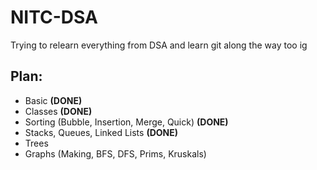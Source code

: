 # NITC-DSA
Trying to relearn everything from DSA and learn git along the way too ig

## Plan:
- Basic **(DONE)**
- Classes **(DONE)**
- Sorting (Bubble, Insertion, Merge, Quick) **(DONE)**
- Stacks, Queues, Linked Lists **(DONE)**
- Trees
- Graphs (Making, BFS, DFS, Prims, Kruskals)